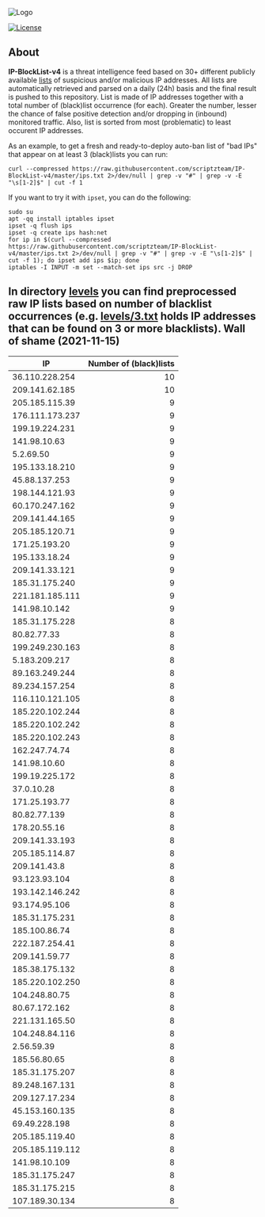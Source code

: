 ![Logo](https://i.imgur.com/PyKLAe7.png)

[![License](https://img.shields.io/badge/license-The_Unlicense-red.svg)](https://unlicense.org/)

About
----

**IP-BlockList-v4** is a threat intelligence feed based on 30+ different publicly available [lists](https://github.com/stamparm/maltrail) of suspicious and/or malicious IP addresses. All lists are automatically retrieved and parsed on a daily (24h) basis and the final result is pushed to this repository. List is made of IP addresses together with a total number of (black)list occurrence (for each). Greater the number, lesser the chance of false positive detection and/or dropping in (inbound) monitored traffic. Also, list is sorted from most (problematic) to least occurent IP addresses.

As an example, to get a fresh and ready-to-deploy auto-ban list of "bad IPs" that appear on at least 3 (black)lists you can run:

```
curl --compressed https://raw.githubusercontent.com/scriptzteam/IP-BlockList-v4/master/ips.txt 2>/dev/null | grep -v "#" | grep -v -E "\s[1-2]$" | cut -f 1
```

If you want to try it with `ipset`, you can do the following:

```
sudo su
apt -qq install iptables ipset
ipset -q flush ips
ipset -q create ips hash:net
for ip in $(curl --compressed https://raw.githubusercontent.com/scriptzteam/IP-BlockList-v4/master/ips.txt 2>/dev/null | grep -v "#" | grep -v -E "\s[1-2]$" | cut -f 1); do ipset add ips $ip; done
iptables -I INPUT -m set --match-set ips src -j DROP
```

In directory [levels](levels) you can find preprocessed raw IP lists based on number of blacklist occurrences (e.g. [levels/3.txt](levels/3.txt) holds IP addresses that can be found on 3 or more blacklists).
Wall of shame (2021-11-15)
----

|IP|Number of (black)lists|
|---|--:|
36.110.228.254|10
209.141.62.185|10
205.185.115.39|9
176.111.173.237|9
199.19.224.231|9
141.98.10.63|9
5.2.69.50|9
195.133.18.210|9
45.88.137.253|9
198.144.121.93|9
60.170.247.162|9
209.141.44.165|9
205.185.120.71|9
171.25.193.20|9
195.133.18.24|9
209.141.33.121|9
185.31.175.240|9
221.181.185.111|9
141.98.10.142|9
185.31.175.228|8
80.82.77.33|8
199.249.230.163|8
5.183.209.217|8
89.163.249.244|8
89.234.157.254|8
116.110.121.105|8
185.220.102.244|8
185.220.102.242|8
185.220.102.243|8
162.247.74.74|8
141.98.10.60|8
199.19.225.172|8
37.0.10.28|8
171.25.193.77|8
80.82.77.139|8
178.20.55.16|8
209.141.33.193|8
205.185.114.87|8
209.141.43.8|8
93.123.93.104|8
193.142.146.242|8
93.174.95.106|8
185.31.175.231|8
185.100.86.74|8
222.187.254.41|8
209.141.59.77|8
185.38.175.132|8
185.220.102.250|8
104.248.80.75|8
80.67.172.162|8
221.131.165.50|8
104.248.84.116|8
2.56.59.39|8
185.56.80.65|8
185.31.175.207|8
89.248.167.131|8
209.127.17.234|8
45.153.160.135|8
69.49.228.198|8
205.185.119.40|8
205.185.119.112|8
141.98.10.109|8
185.31.175.247|8
185.31.175.215|8
107.189.30.134|8
